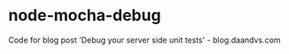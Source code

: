 node-mocha-debug
================

Code for blog post 'Debug your server side unit tests' - blog.daandvs.com
